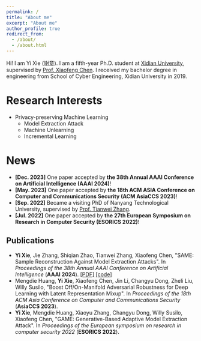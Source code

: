 ```yaml
---
permalink: /
title: "About me"
excerpt: "About me"
author_profile: true
redirect_from: 
  - /about/
  - /about.html
---
```


Hi! I am Yi Xie (谢意). I am a fifth-year Ph.D. student at [Xidian University](https://www.xidian.edu.cn/), supervised by [Prof. Xiaofeng Chen](https://web.xidian.edu.cn/xfchen/). I received my bachelor degree in engineering from School of Cyber Engineering, Xidian University in 2019.



Research Interests
======

- Privacy-preserving Machine Learning
  - Model Extraction Attack
  - Machine Unlearning
  - Incremental Learning

News
======
 - **[Dec. 2023]** One paper accepted by **the 38th Annual AAAI Conference on Artificial Intelligence (AAAI 2024)**!
 - **[May. 2023]** One paper accepted by **the 18th ACM ASIA Conference on Computer and Communications Security (ACM AsiaCCS 2023)**!
 - **[Sep. 2022]** Became a visiting PhD of Nanyang Technological University, supervised by [Prof. Tianwei Zhang](https://personal.ntu.edu.sg/tianwei.zhang/index.html).
 - **[Jul. 2022]** One paper accepted by **the 27th European Symposium on Research in Computer Security (ESORICS 2022)**!

Publications
------
 - **Yi Xie**, Jie Zhang, Shiqian Zhao, Tianwei Zhang, Xiaofeng Chen, "SAME: Sample Reconstruction Against Model Extraction Attacks". In *Proceedings of the 38th Annual AAAI Conference on Artificial Intelligence* (**AAAI 2024**). [\[PDF\]](https://arxiv.org/pdf/2312.10578.pdf) [\[code\]](https://github.com/xythink/same)
 - Mengdie Huang, **Yi Xie**, Xiaofeng Chen, Jin Li, Changyu Dong, Zheli Liu, Willy Susilo, "Boost Off/On-Manifold Adversarial Robustness for Deep Learning with Latent Representation Mixup". In *Proceedings of the 18th ACM Asia Conference on Computer and Communications Security* (**AsiaCCS 2023**).
 - **Yi Xie**, Mengdie Huang, Xiaoyu Zhang, Changyu Dong, Willy Susilo, Xiaofeng Chen, "GAME: Generative-Based Adaptive Model Extraction Attack". In *Proceedings of the European symposium on research in computer security 2022* (**ESORICS 2022**).
